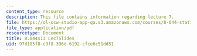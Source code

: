 ```yaml
---
content_type: resource
description: This file contains information regarding lecture 7.
file: https://ol-ocw-studio-app-qa.s3.amazonaws.com/courses/8-044-statistical-physics-i-spring-2013/97d185f8c9f8396d6192cfce6c51dd51_MIT8_044S13_L7.pdf
file_type: application/pdf
resourcetype: Document
title: 8.044s13 Lec7Slides
uid: 97d185f8-c9f8-396d-6192-cfce6c51dd51
---
```

